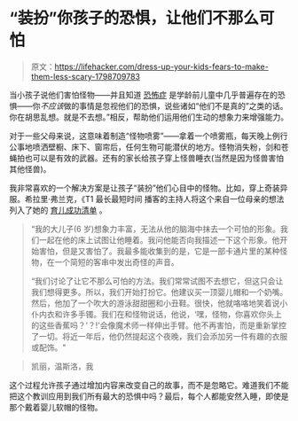 # “装扮”你孩子的恐惧，让他们不那么可怕

> 原文：<https://lifehacker.com/dress-up-your-kids-fears-to-make-them-less-scary-1798709783>

当小孩子说他们害怕怪物——并且知道 [恐怖症](https://www.verywell.com/what-is-the-fear-of-monsters-2671891) 是学龄前儿童中几乎普遍存在的恐惧——你*不应该*做的事情是忽视他们的恐惧，说些诸如“他们不是真的”之类的话。你在胡思乱想。就是不去想。”相反，帮助他们运用他们生动的想象力来增强能力。



对于一些父母来说，这意味着制造“怪物喷雾”——拿着一个喷雾瓶，每天晚上例行公事地喷洒壁橱、床下、窗帘后，任何生物可能潜伏的地方。怪物消失粉，剑和苍蝇拍也可以是有效的武器。还有的家长给孩子穿上怪兽睡衣(当然是因为怪兽害怕其他怪兽)。

我非常喜欢的一个解决方案是让孩子“装扮”他们心目中的怪物。比如，穿上奇装异服。希拉里·弗兰克，《T1 最长最短时间 播客的主持人将这个来自一位母亲的想法列入了她的 [育儿成功清单](http://www.refinery29.com/2017/08/165693/longest-shortest-time-parenting-wins) 。

> “我的大儿子(6 岁)想象力丰富，无法从他的脑海中抹去一个可怕的形象。我们一起在他的床上试图让他睡着。我问他能否向我描述一下这个形象。他开始害怕，但是又害怕了。我最多能收集到的是，它是一部卡通片里的某种怪物，在一个简短的客串中发出奇怪的声音。
> 
> “我们讨论了让它不那么可怕的方法。我们常常试图不去想它，但这只会让我们想得更多。所以，我们开始打扮它。他建议买一顶婴儿帽和一个奶嘴。然后，他加了一个吹大的游泳甜甜圈和小丑鞋。很快，他就咯咯地笑着说小仆内衣和许多手镯。我们在和怪物说话，他说，‘嘿，怪物，你喜欢你头上的这些香蕉吗？’？!'会像魔术师一样伸出手臂。他不再害怕，而是重新掌控了一切。将近一年后，他仍然提起这个夜晚，我们会添加另一件有趣的衣服或配饰。"

> 凯丽，温斯洛，我

这个过程允许孩子通过增加内容来改变自己的故事，而不是忽略它。难道我们不能把这个教训应用到我们所有最大的恐惧中吗？最后，每个人都能安然入睡，即使是那个戴着婴儿软帽的怪物。